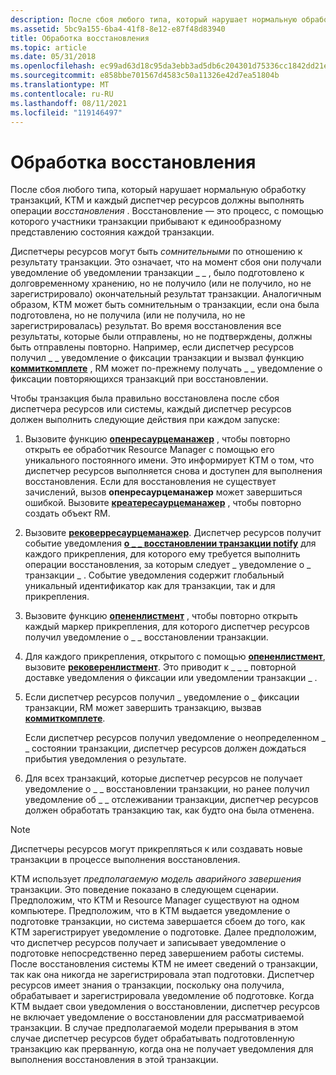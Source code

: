 ```yaml
---
description: После сбоя любого типа, который нарушает нормальную обработку транзакций, KTM и каждый диспетчер ресурсов должны выполнять операции восстановления. Восстановление — это процесс, с помощью которого участники транзакции прибывают к единообразному представлению каждого состояния транзакций.
ms.assetid: 5bc9a155-6ba4-41f8-8e12-e87f48d83940
title: Обработка восстановления
ms.topic: article
ms.date: 05/31/2018
ms.openlocfilehash: ec99ad63d18c95da3ebb3ad5db6c204301d75336cc1842dd21e1edf79f5f9a38
ms.sourcegitcommit: e858bbe701567d4583c50a11326e42d7ea51804b
ms.translationtype: MT
ms.contentlocale: ru-RU
ms.lasthandoff: 08/11/2021
ms.locfileid: "119146497"
---
```

# <a name="recovery-processing"></a>Обработка восстановления

После сбоя любого типа, который нарушает нормальную обработку транзакций, KTM и каждый диспетчер ресурсов должны выполнять операции *восстановления* . Восстановление — это процесс, с помощью которого участники транзакции прибывают к единообразному представлению состояния каждой транзакции.

Диспетчеры ресурсов могут быть *сомнительными* по отношению к результату транзакции. Это означает, что на момент сбоя они получали уведомление об уведомлении транзакции \_ \_ , было подготовлено к долговременному хранению, но не получило (или не получило, но не зарегистрировало) окончательный результат транзакции. Аналогичным образом, KTM может быть сомнительным о транзакции, если она была подготовлена, но не получила (или не получила, но не зарегистрировалась) результат. Во время восстановления все результаты, которые были отправлены, но не подтверждены, должны быть отправлены повторно. Например, если диспетчер ресурсов получил \_ \_ уведомление о фиксации транзакции и вызвал функцию [**коммиткомплете**](/windows/desktop/api/Ktmw32/nf-ktmw32-commitcomplete) , RM может по-прежнему получать \_ \_ уведомление о фиксации повторяющихся транзакций при восстановлении.

Чтобы транзакция была правильно восстановлена после сбоя диспетчера ресурсов или системы, каждый диспетчер ресурсов должен выполнить следующие действия при каждом запуске:

1.  Вызовите функцию [**опенресаурцеманажер**](/windows/desktop/api/Ktmw32/nf-ktmw32-openresourcemanager) , чтобы повторно открыть ее обработчик Resource Manager с помощью его уникального постоянного имени. Это информирует KTM о том, что диспетчер ресурсов выполняется снова и доступен для выполнения восстановления. Если для восстановления не существует зачислений, вызов **опенресаурцеманажер** может завершиться ошибкой. Вызовите [**креатересаурцеманажер**](/windows/desktop/api/Ktmw32/nf-ktmw32-createresourcemanager) , чтобы повторно создать объект RM.
2.  Вызовите [**рековерресаурцеманажер**](/windows/desktop/api/Ktmw32/nf-ktmw32-recoverresourcemanager). Диспетчер ресурсов получит событие уведомления [**о \_ \_ восстановлении транзакции notify**](notification-mask.md) для каждого прикрепления, для которого ему требуется выполнить операции восстановления, за которым следует \_ уведомление о \_ транзакции \_ . Событие уведомления содержит глобальный уникальный идентификатор как для транзакции, так и для прикрепления.
3.  Вызовите функцию [**опененлистмент**](/windows/desktop/api/Ktmw32/nf-ktmw32-openenlistment) , чтобы повторно открыть каждый маркер прикрепления, для которого диспетчер ресурсов получил уведомление о \_ \_ восстановлении транзакции.
4.  Для каждого прикрепления, открытого с помощью [**опененлистмент**](/windows/desktop/api/Ktmw32/nf-ktmw32-openenlistment), вызовите [**рековеренлистмент**](/windows/desktop/api/Ktmw32/nf-ktmw32-recoverenlistment). Это приводит к \_ \_ \_ повторной доставке уведомления о фиксации или уведомлении транзакции \_ .
5.  Если диспетчер ресурсов получил \_ уведомление о \_ фиксации транзакции, RM может завершить транзакцию, вызвав [**коммиткомплете**](/windows/desktop/api/Ktmw32/nf-ktmw32-commitcomplete).

    Если диспетчер ресурсов получил уведомление о неопределенном \_ \_ состоянии транзакции, диспетчер ресурсов должен дождаться прибытия уведомления о результате.

6.  Для всех транзакций, которые диспетчер ресурсов не получает уведомление о \_ \_ восстановлении транзакции, но ранее получил уведомление об \_ \_ отслеживании транзакции, диспетчер ресурсов должен обработать транзакцию так, как будто она была отменена.

> [!Note]
>
> Диспетчеры ресурсов могут прикрепляться к или создавать новые транзакции в процессе выполнения восстановления.

 

KTM использует *предполагаемую модель аварийного завершения* транзакции. Это поведение показано в следующем сценарии. Предположим, что KTM и Resource Manager существуют на одном компьютере. Предположим, что в KTM выдается уведомление о подготовке транзакции, но система завершается сбоем до того, как KTM зарегистрирует уведомление о подготовке. Далее предположим, что диспетчер ресурсов получает и записывает уведомление о подготовке непосредственно перед завершением работы системы. После восстановления системы KTM не имеет сведений о транзакции, так как она никогда не зарегистрировала этап подготовки. Диспетчер ресурсов имеет знания о транзакции, поскольку она получила, обрабатывает и зарегистрировала уведомление об подготовке. Когда KTM выдает свои уведомления о восстановлении, диспетчер ресурсов не включает уведомление о восстановлении для рассматриваемой транзакции. В случае предполагаемой модели прерывания в этом случае диспетчер ресурсов будет обрабатывать подготовленную транзакцию как прерванную, когда она не получает уведомления для выполнения восстановления в этой транзакции.

 

 



